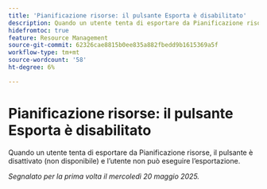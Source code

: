 ```yaml
---
title: 'Pianificazione risorse: il pulsante Esporta è disabilitato'
description: Quando un utente tenta di esportare da Pianificazione risorse, il pulsante è disattivato (non disponibile) e l’utente non può eseguire l’esportazione.
hidefromtoc: true
feature: Resource Management
source-git-commit: 62326cae8815b0ee835a882fbedd9b1615369a5f
workflow-type: tm+mt
source-wordcount: '58'
ht-degree: 6%

---
```



# Pianificazione risorse: il pulsante Esporta è disabilitato

Quando un utente tenta di esportare da Pianificazione risorse, il pulsante è disattivato (non disponibile) e l’utente non può eseguire l’esportazione.

_Segnalato per la prima volta il mercoledì 20 maggio 2025._
